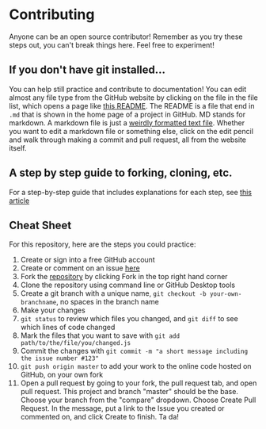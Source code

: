 # Contributing

Anyone can be an open source contributor! Remember as you try these steps out,
you can't break things here. Feel free to experiment!

## If you don't have git installed...
You can help still practice and contribute to documentation!
You can edit almost any file type from
the GitHub website by clicking on the file in the file list, which opens a page
like [this README](https://github.com/jenweber/our-open-source-contributions/blob/master/README.md).
The README is a file that end in `.md` that is shown in the home page of a project in GitHub. MD stands
for markdown. A markdown file is just a [weirdly formatted text file](https://github.com/adam-p/markdown-here/wiki/Markdown-Cheatsheet).
Whether you want to edit a markdown file or something else, click on the edit
pencil and walk through making a commit and pull request, all from the website itself.

## A step by step guide to forking, cloning, etc.
For a step-by-step guide that includes explanations for each step,
see [this article](https://medium.com/@jenweber/your-first-open-source-contribution-a-step-by-step-technical-guide-d3aca55cc5a6)

## Cheat Sheet

For this repository, here are the steps you could practice:

1. Create or sign into a free GitHub account
2. Create or comment on an issue [here](https://github.com/jenweber/our-open-source-contributions/issues)
3. Fork the [repository](https://github.com/jenweber/our-open-source-contributions) by clicking Fork in the top right hand corner
4. Clone the repository using command line or GitHub Desktop tools
5. Create a git branch with a unique name, `git checkout -b your-own-branchname`, no spaces in the branch name
6. Make your changes
7. `git status` to review which files you changed, and `git diff` to see which lines of code changed
8. Mark the files that you want to save with `git add path/to/the/file/you/changed.js`
9. Commit the changes with `git commit -m "a short message including the issue number #123"`
10. `git push origin master` to add your work to the online code hosted on GitHub, on your own fork
11. Open a pull request by going to your fork, the pull request tab, and open pull request.
This project and branch "master" should be the base. Choose your branch from the "compare"
dropdown. Choose Create Pull Request. In the message, put a link to the Issue you created or
commented on, and click Create to finish. Ta da!
